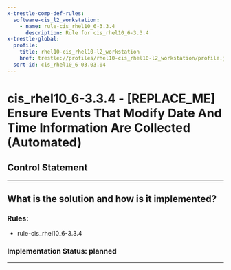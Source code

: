 ```yaml
---
x-trestle-comp-def-rules:
  software-cis_l2_workstation:
    - name: rule-cis_rhel10_6-3.3.4
      description: Rule for cis_rhel10_6-3.3.4
x-trestle-global:
  profile:
    title: rhel10-cis_rhel10-l2_workstation
    href: trestle://profiles/rhel10-cis_rhel10-l2_workstation/profile.json
  sort-id: cis_rhel10_6-03.03.04
---
```


# cis_rhel10_6-3.3.4 - \[REPLACE_ME\] Ensure Events That Modify Date And Time Information Are Collected (Automated)

## Control Statement

______________________________________________________________________

## What is the solution and how is it implemented?

<!-- For implementation status enter one of: implemented, partial, planned, alternative, not-applicable -->

<!-- Note that the list of rules under ### Rules: is read-only and changes will not be captured after assembly to JSON -->

<!-- Add control implementation description here for control: cis_rhel10_6-3.3.4 -->

### Rules:

  - rule-cis_rhel10_6-3.3.4

### Implementation Status: planned

______________________________________________________________________
